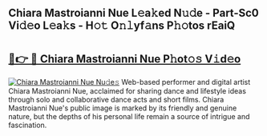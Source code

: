 ## Chiara Mastroianni Nue L𝚎a𝚔ed N𝚞𝚍e - Part-Sc0 Vi𝚍𝚎o L𝚎a𝚔s - H𝚘𝚝 O𝚗𝚕yf𝚊ns P𝚑𝚘tos rEaiQ

# <h2><a href="http://kfcj56.oniu.top/?m=Chiara+Mastroianni+Nue">🔗👉 🔴 Chiara Mastroianni Nue P𝚑ot𝚘𝚜 V𝚒d𝚎o</a></h2>

[![Chiara Mastroianni Nue Nu𝚍e𝚜](https://i.imgur.com/0qMVB7G.gif)](http://kfcj56.oniu.top/?m=Chiara+Mastroianni+Nue)
Web-based performer and digital artist Chiara Mastroianni Nue, acclaimed for sharing dance and lifestyle ideas through solo and collaborative dance acts and short films. Chiara Mastroianni Nue's public image is marked by its friendly and genuine nature, but the depths of his personal life remain a source of intrigue and fascination.  
